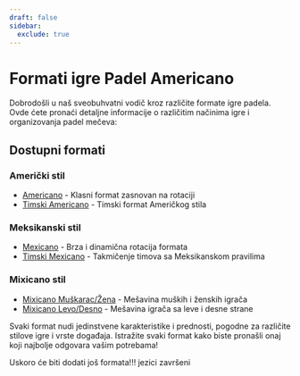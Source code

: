 ```yaml
---
draft: false
sidebar:
  exclude: true
---
```


# Formati igre Padel Americano

Dobrodošli u naš sveobuhvatni vodič kroz različite formate igre padela. Ovde ćete pronaći detaljne informacije o različitim načinima igre i organizovanja padel mečeva:

## Dostupni formati

### Američki stil
- [Americano](/sr/americano) - Klasni format zasnovan na rotaciji
- [Timski Americano](/sr/team-americano) - Timski format Američkog stila

### Meksikanski stil
- [Mexicano](/sr/mexicano) - Brza i dinamična rotacija formata
- [Timski Mexicano](/sr/team-mexicano) - Takmičenje timova sa Meksikanskom pravilima

### Mixicano stil
- [Mixicano Muškarac/Žena](/sr/mixicano) - Mešavina muških i ženskih igrača
- [Mixicano Levo/Desno](/sr/mixicano) - Mešavina igrača sa leve i desne strane

Svaki format nudi jedinstvene karakteristike i prednosti, pogodne za različite stilove igre i vrste događaja. Istražite svaki format kako biste pronašli onaj koji najbolje odgovara vašim potrebama!

Uskoro će biti dodati još formata!!! jezici završeni